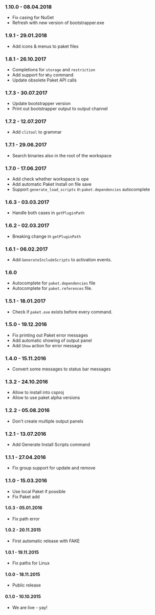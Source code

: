 ### 1.10.0 - 08.04.2018
* Fix casing for NuGet
* Refresh with new version of bootstrapper.exe

### 1.9.1 - 29.01.2018
* Add icons & menus to paket files

### 1.8.1 - 26.10.2017
* Completions for `storage` and `restriction`
* Add support for `Why` command
* Update obsolete Paket API calls

### 1.7.3 - 30.07.2017
* Update bootstrapper version
* Print out bootstrapper output to output channel

### 1.7.2 - 12.07.2017
* Add `clitool` to grammar

### 1.7.1 - 29.06.2017
* Search binaries also in the root of the workspace

### 1.7.0 - 17.06.2017
* Add check whether workspace is ope
* Add automatic Paket Install on file save
* Support `generate_load_scripts` in `paket.dependencies` autocomplete

### 1.6.3 - 03.03.2017
* Handle both cases in `getPluginPath`

### 1.6.2 - 02.03.2017
* Breaking change in `getPluginPath`

### 1.6.1 - 06.02.2017
* Add `GenerateIncludeScripts` to activation events.

### 1.6.0
* Autocomplete for `paket.dependencies` file
* Autocomplete for `paket.references` file.

### 1.5.1 - 18.01.2017
* Check if `paket.exe` exists before every command.

### 1.5.0 - 19.12.2016
* Fix printing out Paket error messages
* Add automatic showing of output panel
* Add `Show` action for error message

### 1.4.0 - 15.11.2016
* Convert some messages to status bar messages

### 1.3.2 - 24.10.2016
* Allow to install into csproj
* Allow to use paket alpha versions

### 1.2.2 - 05.08.2016
* Don't create multiple output panels

### 1.2.1 - 13.07.2016
* Add Generate Install Scripts command

### 1.1.1 - 27.04.2016
* Fix group support for update and remove

### 1.1.0 - 15.03.2016
* Use local Paket if possible
* Fix Paket add

#### 1.0.3 - 05.01.2016
* Fix path error

#### 1.0.2 - 20.11.2015
* First automatic release with FAKE

#### 1.0.1 - 19.11.2015
* Fix paths for Linux

#### 1.0.0 - 18.11.2015
* Public release

#### 0.1.0 - 10.10.2015
* We are live - yay!
